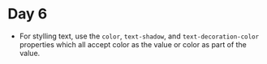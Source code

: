 # Day 6

- For stylling text, use the `color`, `text-shadow`, and `text-decoration-color` properties which all accept color as the value or color as part of the value.
